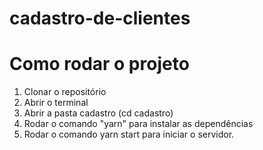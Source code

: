 # cadastro-de-clientes
# Como rodar o projeto

1. Clonar o repositório
2. Abrir o terminal 
3. Abrir a pasta cadastro (cd cadastro)
4. Rodar o comando "yarn" para instalar as dependências
5. Rodar o comando yarn start para iniciar o servidor.

